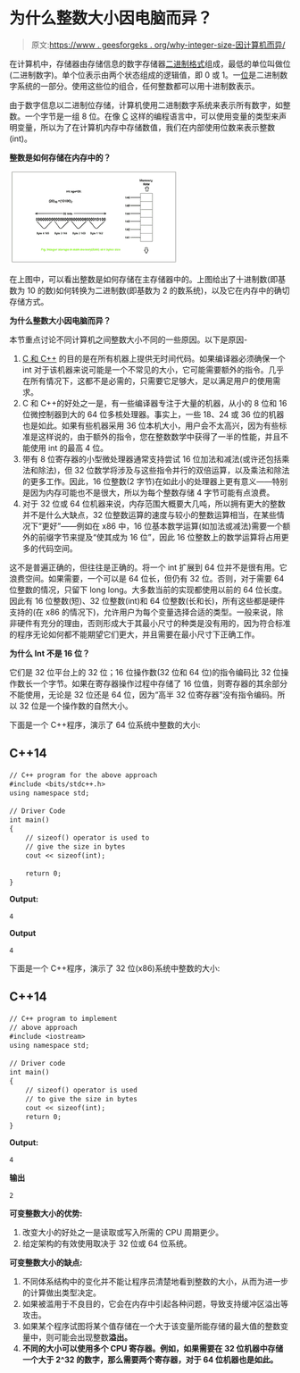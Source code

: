 # 为什么整数大小因电脑而异？

> 原文:[https://www . geesforgeks . org/why-integer-size-因计算机而异/](https://www.geeksforgeeks.org/why-integer-size-varies-from-computer-to-computer/)

在计算机中，存储器由存储信息的数字存储器[二进制格式](https://www.geeksforgeeks.org/binary-representation-of-a-given-number/)组成，最低的单位叫做位(二进制数字)。单个位表示由两个状态组成的逻辑值，即 0 或 1。一[位](https://www.geeksforgeeks.org/bits-manipulation-important-tactics/)是二进制数字系统的一部分。使用这些位的组合，任何整数都可以用十进制数表示。

由于数字信息以二进制位存储，计算机使用二进制数字系统来表示所有数字，如整数。一个字节是一组 8 位。在像 [C](https://www.geeksforgeeks.org/c-programming-language/) 这样的编程语言中，可以使用变量的类型来声明变量，所以为了在计算机内存中存储数值，我们在内部使用位数来表示整数(int)。

**整数是如何存储在内存中的？**

![Integer storage memory](img/801fae4dc8b300a0a0e79ede1a0e98eb.png)

在上图中，可以看出整数是如何存储在主存储器中的。上图给出了十进制数(即基数为 10 的数)如何转换为二进制数(即基数为 2 的数系统)，以及它在内存中的确切存储方式。

**为什么整数大小因电脑而异？**

本节重点讨论不同计算机之间整数大小不同的一些原因。以下是原因-

1.  [C 和 C++](https://www.geeksforgeeks.org/difference-between-c-and-c/) 的目的是在所有机器上提供无时间代码。如果编译器必须确保一个 int 对于该机器来说可能是一个不常见的大小，它可能需要额外的指令。几乎在所有情况下，这都不是必需的，只需要它足够大，足以满足用户的使用需求。
2.  C 和 C++的好处之一是，有一些编译器专注于大量的机器，从小的 8 位和 16 位微控制器到大的 64 位多核处理器。事实上，一些 18、24 或 36 位的机器也是如此。如果有些机器采用 36 位本机大小，用户会不太高兴，因为有些标准是这样说的，由于额外的指令，您在整数数学中获得了一半的性能，并且不能使用 int 的最高 4 位。
3.  带有 8 位寄存器的小型微处理器通常支持尝试 16 位加法和减法(或许还包括乘法和除法)，但 32 位数学将涉及与这些指令并行的双倍运算，以及乘法和除法的更多工作。因此，16 位整数(2 字节)在如此小的处理器上更有意义——特别是因为内存可能也不是很大，所以为每个整数存储 4 字节可能有点浪费。
4.  对于 32 位或 64 位机器来说，内存范围大概要大几吨，所以拥有更大的整数并不是什么大缺点，32 位整数运算的速度与较小的整数运算相当，在某些情况下“更好”——例如在 x86 中，16 位基本数学运算(如加法或减法)需要一个额外的前缀字节来提及“使其成为 16 位”，因此 16 位整数上的数学运算将占用更多的代码空间。

这不是普遍正确的，但往往是正确的。将一个 int 扩展到 64 位并不是很有用。它浪费空间。如果需要，一个可以是 64 位长，但仍有 32 位。否则，对于需要 64 位整数的情况，只留下 long long。大多数当前的实现都使用以前的 64 位长度。因此有 16 位整数(短)、32 位整数(int)和 64 位整数(长和长)，所有这些都是硬件支持的(在 x86 的情况下)，允许用户为每个变量选择合适的类型。一般来说，除非硬件有充分的理由，否则形成大于其最小尺寸的种类是没有用的，因为符合标准的程序无论如何都不能期望它们更大，并且需要在最小尺寸下正确工作。

**为什么 Int 不是 16 位？**

它们是 32 位平台上的 32 位；16 位操作数(32 位和 64 位)的指令编码比 32 位操作数长一个字节。如果在寄存器操作过程中存储了 16 位值，则寄存器的其余部分不能使用，无论是 32 位还是 64 位，因为“高半 32 位寄存器”没有指令编码。所以 32 位是一个操作数的自然大小。

下面是一个 C++程序，演示了 64 位系统中整数的大小:

## C++14

```
// C++ program for the above approach
#include <bits/stdc++.h>
using namespace std;

// Driver Code
int main()
{
    // sizeof() operator is used to
    // give the size in bytes
    cout << sizeof(int);

    return 0;
}
```

**Output:**

```
4

```

**Output**

```
4
```

下面是一个 C++程序，演示了 32 位(x86)系统中整数的大小:

## C++14

```
// C++ program to implement
// above approach
#include <iostream>
using namespace std;

// Driver code
int main()
{
    // sizeof() operator is used
    // to give the size in bytes
    cout << sizeof(int);
    return 0;
}
```

**Output:**

```
4

```

**输出**

```
2
```

**可变整数大小的优势:**

1.  改变大小的好处之一是读取或写入所需的 CPU 周期更少。
2.  给定架构的有效使用取决于 32 位或 64 位系统。

**可变整数大小的缺点:**

1.  不同体系结构中的变化并不能让程序员清楚地看到整数的大小，从而为进一步的计算做出类型决定。
2.  如果被滥用于不良目的，它会在内存中引起各种问题，导致支持缓冲区溢出等攻击。
3.  如果某个程序试图将某个值存储在一个大于该变量所能存储的最大值的整数变量中，则可能会出现整数****溢出。****
4.  ****不同的大小可以使用多个 CPU 寄存器。例如，如果需要在 32 位机器中存储一个大于 2^32 的数字，那么需要两个寄存器，对于 64 位机器也是如此。****